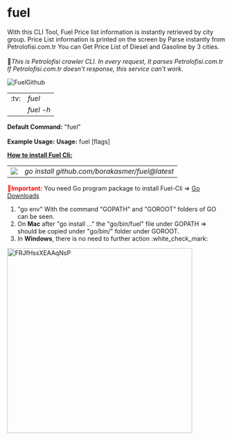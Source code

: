 # fuel
With this CLI Tool, Fuel Price list information is instantly retrieved by city group. Price List information is printed on the screen by Parse instantly from Petrolofisi.com.tr You can Get Price List of Diesel and Gasoline by 3 cities.
<br><br>
&#x1F34E;<I>This is Petrolofisi crawler CLI. In every request, It parses Petrolofisi.com.tr If Petrolofisi.com.tr doesn't response, this service can't work.</I>


![FuelGithub](https://github.com/borakasmer/fuel/blob/main/fuel.gif)<br>

<table><tr><td>:tv:</td><td><I>fuel</I></td></tr><tr><td></td><td><I>fuel -h</T></td></tr></table>

<b>Default Command:</b> "fuel" </br></br>
<b>Example Usage:</b>
<b>Usage:</b>
  fuel [flags]

<b><u>How to install Fuel Cli:</u></b><br>

<table><tr><td><img src="https://user-images.githubusercontent.com/9459881/165053981-38543faf-4bae-4500-8c28-fd5f497e0f46.gif"></img></td>
  <td><i>go install github.com/borakasmer/fuel@latest</i></td></tr></table>

<span style="color: red"><b>&#x1F534;Important:</b></span> You need Go program package to install Fuel-Cli => <a href="https://go.dev/dl/" target="_blank">Go Downloads</a> </br>
<ol>
  <li>"go env" With the command "GOPATH" and "GOROOT" folders of GO can be seen.</li>
  <li>On <b>Mac</b> after "go install ..." the "go/bin/fuel" file under GOPATH => should be copied under "go/bin/" folder under GOROOT.</li>
  <li>In <b>Windows</b>, there is no need to further action :white_check_mark:</li>
</ol>
<img width="427" alt="FRJfHssXEAAqNsP" src="https://user-images.githubusercontent.com/9459881/165074359-572ca085-b1bd-4dbc-840f-43b1690a6319.png">
